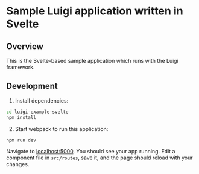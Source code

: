 # Sample Luigi application written in Svelte

## Overview

This is the Svelte-based sample application which runs with the Luigi framework.


## Development

1. Install dependencies:

```bash
cd luigi-example-svelte
npm install
```

2. Start webpack to run this application:

```bash
npm run dev
```

Navigate to [localhost:5000](http://localhost:5000). You should see your app running. Edit a component file in `src/routes`, save it, and the page should reload with your changes.
